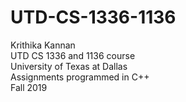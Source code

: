 # UTD-CS-1336-1136
Krithika Kannan
<br> UTD CS 1336 and 1136 course
<br> University of Texas at Dallas
<br> Assignments programmed in C++
<br> Fall 2019
